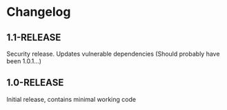 # Changelog

## 1.1-RELEASE

Security release. Updates vulnerable dependencies
(Should probably have been 1.0.1...)

## 1.0-RELEASE

Initial release, contains minimal working code